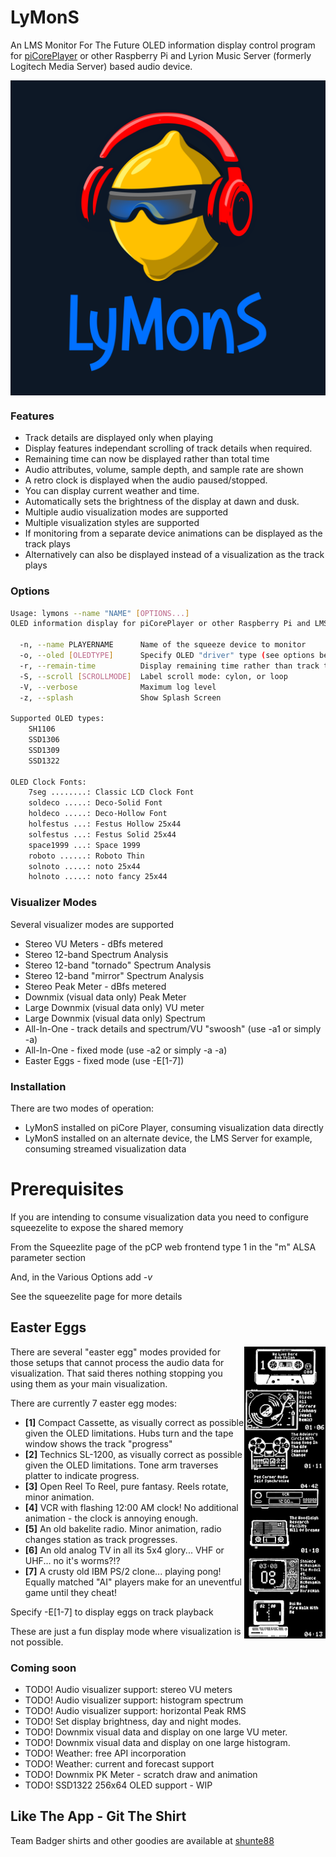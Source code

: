 # LyMonS
An LMS Monitor For The Future
OLED information display control program for [piCorePlayer](https://www.picoreplayer.org/) or other Raspberry Pi and Lyrion Music Server (formerly Logitech Media Server) based audio device.

<img width="800" src="assets/lymons.webp" align="center" />

### Features
- Track details are displayed only when playing
- Display features independant scrolling of track details when required.
- Remaining time can now be displayed rather than total time
- Audio attributes, volume, sample depth, and sample rate are shown
- A retro clock is displayed when the audio paused/stopped.
- You can display current weather and time.
- Automatically sets the brightness of the display at dawn and dusk.
- Multiple audio visualization modes are supported
- Multiple visualization styles are supported
- If monitoring from a separate device animations can be displayed as the track plays
- Alternatively can also be displayed instead of a visualization as the track plays

### Options
```bash
Usage: lymons --name "NAME" [OPTIONS...]
OLED information display for piCorePlayer or other Raspberry Pi and LMS based audio device.

  -n, --name PLAYERNAME      Name of the squeeze device to monitor
  -o, --oled [OLEDTYPE]      Specify OLED "driver" type (see options below)
  -r, --remain-time          Display remaining time rather than track time
  -S, --scroll [SCROLLMODE]  Label scroll mode: cylon, or loop
  -V, --verbose              Maximum log level
  -z, --splash               Show Splash Screen

Supported OLED types:
    SH1106
    SSD1306
    SSD1309
    SSD1322

OLED Clock Fonts:
    7seg ........: Classic LCD Clock Font
    soldeco .....: Deco-Solid Font
    holdeco .....: Deco-Hollow Font
    holfestus ...: Festus Hollow 25x44
    solfestus ...: Festus Solid 25x44
    space1999 ...: Space 1999
    roboto ......: Roboto Thin
    solnoto .....: noto 25x44
    holnoto .....: noto fancy 25x44

```

### Visualizer Modes

Several visualizer modes are supported
- Stereo VU Meters - dBfs metered
- Stereo 12-band Spectrum Analysis
- Stereo 12-band "tornado" Spectrum Analysis
- Stereo 12-band "mirror" Spectrum Analysis
- Stereo Peak Meter - dBfs metered
- Downmix (visual data only) Peak Meter
- Large Downmix (visual data only) VU meter
- Large Downmix (visual data only) Spectrum
- All-In-One - track details and spectrum/VU "swoosh" (use -a1 or simply -a)
- All-In-One - fixed mode (use -a2 or simply -a -a)
- Easter Eggs - fixed mode (use -E[1-7])

### Installation

There are two modes of operation:

- LyMonS installed on piCore Player, consuming visualization data directly
- LyMonS installed on an alternate device, the LMS Server for example, consuming streamed visualization data

# Prerequisites

If you are intending to consume visualization data you need to configure squeezelite to expose the shared memory

From the Squeezlite page of the pCP web frontend type 1 in the "m" ALSA parameter section

And, in the Various Options add *-v*

See the squeezelite page for more details

## Easter Eggs
<p>
<img width="130" align="right" src="assets/eastereggs.jpg">

There are several "easter egg" modes provided for those setups that cannot process the audio data for visualization.
That said theres nothing stopping you using them as your main visualization.

There are currently 7 easter egg modes:
- <b>[1]</b> Compact Cassette, as visually correct as possible given the OLED limitations.  Hubs turn and the tape window shows the track "progress"
- <b>[2]</b> Technics SL-1200, as visually correct as possible given the OLED limitations.  Tone arm traverses platter to indicate progress.
- <b>[3]</b> Open Reel To Reel, pure fantasy. Reels rotate, minor animation.
- <b>[4]</b> VCR with flashing 12:00 AM clock! No additional animation - the clock is annoying enough.
- <b>[5]</b> An old bakelite radio. Minor animation, radio changes station as track progresses.
- <b>[6]</b> An old analog TV in all its 5x4 glory... VHF or UHF... no it's worms?!?
- <b>[7]</b> A crusty old IBM PS/2 clone... playing pong! Equally matched "AI" players make for an uneventful game until they cheat!

Specify -E[1-7] to display eggs on track playback
</p>
These are just a fun display mode where visualization is not possible.

### Coming soon

- TODO! Audio visualizer support: stereo VU meters
- TODO! Audio visualizer support: histogram spectrum
- TODO! Audio visualizer support: horizontal Peak RMS
- TODO! Set display brightness, day and night modes.
- TODO! Downmix visual data and display on one large VU meter.
- TODO! Downmix visual data and display on one large histogram.
- TODO! Weather: free API incorporation
- TODO! Weather: current and forecast support
- TODO! Downmix PK Meter - scratch draw and animation
- TODO! SSD1322 256x64 OLED support - WIP

## Like The App - Git The Shirt

Team Badger shirts and other goodies are available at [shunte88](https://www.zazzle.com/team_badger_t_shirt-235604841593837420)


